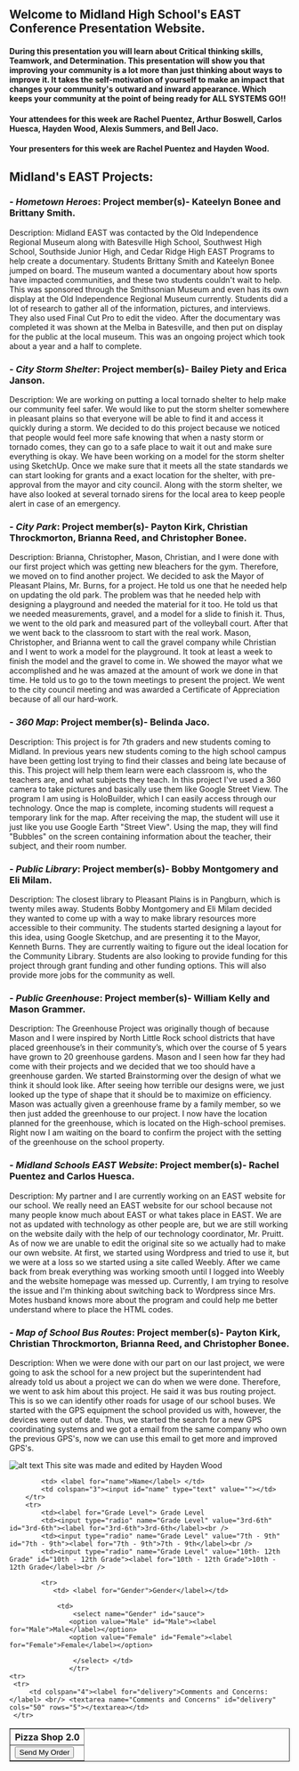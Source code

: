 
## Welcome to Midland High School's EAST Conference Presentation Website.

#### During this presentation you will learn about Critical thinking skills, Teamwork, and Determination. This presentation will show you that improving your community is a lot more than just thinking about ways to improve it. It takes the self-motivation of yourself to make an impact that changes your community's outward and inward appearance. Which keeps your community at the point of being ready for ALL SYSTEMS GO!!
#### Your attendees for this week are Rachel Puentez, Arthur Boswell, Carlos Huesca, Hayden Wood, Alexis Summers, and Bell Jaco.
#### Your presenters for this week are Rachel Puentez and Hayden Wood.

## Midland's EAST Projects:


### - *Hometown Heroes*: Project member(s)- Kateelyn Bonee and Brittany Smith.
Description: Midland EAST was contacted by the Old Independence Regional Museum along with Batesville High School, Southwest High School, Southside Junior High, and Cedar Ridge High EAST Programs to help create a documentary. Students Brittany Smith and Kateelyn Bonee jumped on board. The museum wanted a documentary about how sports have impacted communities, and these two students couldn't wait to help. This was sponsored through the Smithsonian Museum and even has its own display at the Old Independence Regional Museum currently. Students did a lot of research to gather all of the information, pictures, and interviews. They also used Final Cut Pro to edit the video. After the documentary was completed it was shown at the Melba in Batesville, and then put on display for the public at the local museum. This was an ongoing project which took about a year and a half to complete.

### - *City Storm Shelter*: Project member(s)- Bailey Piety and Erica Janson.
Description: We are working on putting a local tornado shelter to help make our community feel safer. We would like to put the storm shelter somewhere in pleasant plains so that everyone will be able to find it and access it quickly during a storm. We decided to do this project because we noticed that people would feel more safe knowing that when a nasty storm or tornado comes, they can go to a safe place to wait it out and make sure everything is okay. We have been working on a model for the storm shelter using SketchUp. Once we make sure that it meets all the state standards we can start looking for grants and a exact location for the shelter, with pre-approval from the mayor and city council. Along with the storm shelter, we have also looked at several tornado sirens for the local area to keep people alert in case of an emergency.

### - *City Park*: Project member(s)- Payton Kirk, Christian Throckmorton, Brianna Reed, and Christopher Bonee.
Description: Brianna, Christopher, Mason, Christian, and I were done with our first project which was getting new bleachers for the gym. Therefore, we moved on to find another project. We decided to ask the Mayor of Pleasant Plains, Mr. Burns, for a project. He told us one that he needed help on updating the old park. The problem was that he needed help with designing a playground and needed the material for it too. He told us that we needed measurements, gravel, and a model for a slide to finish it. Thus, we went to the old park and measured part of the volleyball court. After that we went back to the classroom to start with the real work. Mason, Christopher, and Brianna went to call the gravel company while Christian and I went to work a model for the playground. It took at least a week to finish the model and the gravel to come in. We showed the mayor what we accomplished and he was amazed at the amount of work we done in that time. He told us to go to the town meetings to present the project. We went to the city council meeting and was awarded a Certificate of Appreciation because of all our hard-work.

### - *360 Map*: Project member(s)- Belinda Jaco.
Description: This project is for 7th graders and new students coming to Midland. In previous years new students coming to the high school campus have been getting lost trying to find their classes and being late because of this. This project will help them learn were each classroom is, who the teachers are, and what subjects they teach. In this project I've used a 360 camera to take pictures and basically use them like Google Street View. The program I am using is HoloBuilder, which I can easily access through our technology. Once the map is complete, incoming students will request a temporary link for the map. After receiving the map, the student will use it just like you use Google Earth "Street View". Using the map, they will find "Bubbles" on the screen containing information about the teacher, their subject, and their room number.

### - *Public Library*: Project member(s)- Bobby Montgomery and Eli Milam.
Description: The closest library to Pleasant Plains is in Pangburn, which is twenty miles away. Students Bobby Montgomery and Eli Milam decided they wanted to come up with a way to make library resources more accessible to their community. The students started designing a layout for this idea, using Google Sketchup, and are presenting it to the Mayor, Kenneth Burns. They are currently waiting to figure out the ideal location for the Community Library. Students are also looking to provide funding for this project through grant funding and other funding options. This will also provide more jobs for the community as well.

### - *Public Greenhouse*: Project member(s)- William Kelly and Mason Grammer.
Description: The Greenhouse Project was originally though of because Mason and I were inspired by North Little Rock school districts that have placed greenhouse’s in their community’s, which over the course of 5 years have grown to 20 greenhouse gardens. Mason and I seen how far they had come with their projects and we decided that we too should have a greenhouse garden. We started Brainstorming over the design of what we think it should look like. After seeing how terrible our designs were, we just looked up the type of shape that it should be to maximize on efficiency.  Mason was actually given a greenhouse frame by a family member, so we then just added the greenhouse to our project. I now have the location planned for the greenhouse, which is located on the High-school premises. Right now I am waiting on the board to confirm the project with the setting of the greenhouse on the school property.

### - *Midland Schools EAST Website*: Project member(s)- Rachel Puentez and Carlos Huesca.
Description: My partner and I are currently working on an EAST website for our school. We really need an EAST website for our school because not many people know much about EAST or what takes place in EAST. We are not as updated with technology as other people are, but we are still working on the website daily with the help of our technology coordinator, Mr. Pruitt. As of now we are unable to edit the original site so we actually had to make our own website. At first, we started using Wordpress and tried to use it, but we were at a loss so we started using a site called Weebly. After we came back from break everything was working smooth until I logged into Weebly and the website homepage was messed up. Currently, I am trying to resolve the issue and I'm thinking about switching back to Wordpress since Mrs. Motes husband knows more about the program and could help me better understand where to place the HTML codes.

### - *Map of School Bus Routes*: Project member(s)- Payton Kirk, Christian Throckmorton, Brianna Reed, and Christopher Bonee.
Description: When we were done with our part on our last project, we were going to ask the school for a new project but the superintendent had already told us about a project we can do when we were done. Therefore, we went to ask him about this project. He said it was bus routing project. This is so we can identify other roads for usage of our school buses. We started with the GPS equipment the school provided us with, however, the devices were out of date. Thus, we started the search for a new GPS coordinating 
systems and we got a email from the same company who own the previous GPS's, now we can use this email to get more and improved GPS's.


![alt text](https://s3.amazonaws.com/scschoolfiles/104/img_stkpic_z5tqdd_764x5000.jpg "Midland School logo")
This site was made and edited by Hayden Wood
<!DOCTYPE html>
<html lang="en">
<head>
    <meta charset="UTF-8">
    <title>Document</title>
</head>
<body>
    <table border="1px" padding="5px">
        <tr>    
            <th colspan="4"> Pizza Shop 2.0</th>
        </tr>
        <tr>
           
            <td> <label for="name">Name</label> </td>
            <td colspan="3"><input id="name" type="text" value=""></td>
        </tr>
        <tr>
            <td><label for="Grade Level"> Grade Level
            <td><input type="radio" name="Grade Level" value="3rd-6th" id="3rd-6th"><label for="3rd-6th">3rd-6th</label><br /> 
            <td><input type="radio" name="Grade Level" value="7th - 9th" id="7th - 9th"><label for="7th - 9th">7th - 9th</label><br />
            <td><input type="radio" name="Grade Level" value="10th- 12th Grade" id="10th - 12th Grade"><label for="10th - 12th Grade">10th - 12th Grade</label><br />
        
            <tr>
               <td> <label for="Gender">Gender</label></td>
               
                <td>
                    <select name="Gender" id="sauce">
                   <option value="Male" id="Male"><label for="Male">Male</label></option>
                   <option value="Female" id="Female"><label for="Female">Female</label></option>

                    </select> </td>
                   </tr>
    <tr>
     <tr>
         <td colspan="4"><label for="delivery">Comments and Concerns: </label> <br/> <textarea name="Comments and Concerns" id="delivery"  cols="50" rows="5"></textarea></td>
     </tr>
<tr>
    <td colspan="4 "><input type="button" name="button" value="Send My Order"></td>
